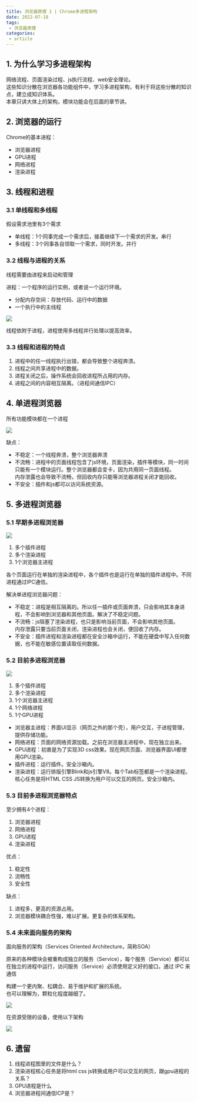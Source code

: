 ```yaml
---
title: 浏览器原理 1 | Chrome多进程架构
date: 2022-07-18
tags:
 - 浏览器原理
categories: 
 - article
---
```



## 1. 为什么学习多进程架构
网络流程、页面渲染过程、js执行流程、web安全理论。       
这些知识分散在浏览器各功能组件中，学习多进程架构，有利于将这些分散的知识点，建立成知识体系。     
本章只讲大体上的架构，模块功能会在后面的章节讲。



## 2. 浏览器的运行
Chrome的基本进程：
- 浏览器进程
- GPU进程
- 网络进程
- 渲染进程



## 3. 线程和进程
### 3.1 单线程和多线程
假设需求池里有3个需求     
- 单线程：1个同事完成一个需求后，接着继续下一个需求的开发。串行    
- 多线程：3个同事各自领取一个需求，同时开发。并行


### 3.2 线程与进程的关系
线程需要由进程来启动和管理     

进程：一个程序的运行实例，或者说一个运行环境。
- 分配内存空间：存放代码、运行中的数据
- 一个执行中的主线程

![](./220718/1.png '')    

线程依附于进程，进程使用多线程并行处理以提高效率。


### 3.3 线程和进程的特点
1. 进程中的任一线程执行出错，都会导致整个进程奔溃。
2. 线程之间共享进程中的数据。
3. 进程关闭之后，操作系统会回收进程所占用的内存。
4. 进程之间的内容相互隔离。（进程间通信IPC）



## 4. 单进程浏览器
所有功能模块都在一个进程

![](./220718/2.png '')    

缺点：
- 不稳定：一个线程奔溃，整个浏览器奔溃
- 不流畅：进程中的页面线程包含了js环境，页面渲染，插件等模块，同一时间只能有一个模块运行。整个浏览器都会变卡，因为共用同一页面线程。    
内存泄露也会导致不流畅，但回收内存只能等浏览器进程关闭才能回收。
- 不安全：插件和js都可以访问系统资源。



## 5. 多进程浏览器
### 5.1 早期多进程浏览器

![](./220718/3.png '')    

1. 多个插件进程
2. 多个渲染进程
3. 1个浏览器主进程

各个页面运行在单独的渲染进程中，各个插件也是运行在单独的插件进程中。不同进程通过IPC通信。

解决单进程浏览器问题：
- 不稳定：进程是相互隔离的。所以任一插件或页面奔溃，只会影响其本身进程，不会影响到浏览器和其他页面。解决了不稳定问题。
- 不流畅：js阻塞了渲染进程，也只是影响当前页面，不会影响其他页面。    
内存泄露只要当前页面关闭，渲染进程也会关闭，便回收了内存。
- 不安全：插件进程和渲染进程都在安全沙箱中运行，不能在硬盘中写入任何数据，也不能在敏感位置读取任何数据。


### 5.2 目前多进程浏览器

![](./220718/4.png '')    

1. 多个插件进程
2. 多个渲染进程
3. 1个浏览器主进程
4. 1个网络进程
5. 1个GPU进程

- 浏览器主进程：界面UI显示（网页之外的那个壳），用户交互，子进程管理，提供存储功能。
- 网络进程：页面的网络资源加载。之前在浏览器主进程中，现在独立出来。
- GPU进程：初衷是为了实现3D css效果。现在网页页面、浏览器界面UI都使用GPU渲染。
- 插件进程：运行插件。安全沙箱内。
- 渲染进程：运行排版引擎Blink和js引擎V8。每个Tab标签都是一个渲染进程。核心任务是将HTML CSS JS转换为用户可以交互的网页。安全沙箱内。


### 5.3 目前多进程浏览器特点
至少拥有4个进程：
1. 浏览器进程
2. 网络进程
3. GPU进程
4. 渲染进程

优点：
1. 稳定性
2. 流畅性
3. 安全性

缺点：
1. 进程多，更高的资源占用。
2. 浏览器模块耦合性强，难以扩展。更复杂的体系架构。


### 5.4 未来面向服务的架构
面向服务的架构（Services Oriented Architecture，简称SOA）     

原来的各种模块会被重构成独立的服务（Service），每个服务（Service）都可以在独立的进程中运行，访问服务（Service）必须使用定义好的接口，通过 IPC 来通信      

构建一个更内聚、松耦合、易于维护和扩展的系统。      
也可以理解为，颗粒化程度越细了。     

![](./220718/5.png '')    

在资源受限的设备，使用以下架构    

![](./220718/6.png '')    




## 6. 遗留
1. 线程进程图里的文件是什么？
2. 渲染进程核心任务是将html css js转换成用户可以交互的网页，跟gpu进程的关系？
3. GPU进程是什么
4. 浏览器进程间通信ICP是？


